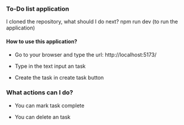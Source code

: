 ### To-Do list application

I cloned the repository, what should I do next?
npm run dev (to run the application)

#### How to use this application?

* <p>Go to your browser and type the url: http://localhost:5173/</p>

* <p>Type in the text input an task</p>

* <p>Create the task in create task button</p>

### What actions can I do?

* <p> You can mark task complete </p>

* <p>You can delete an task</p>
